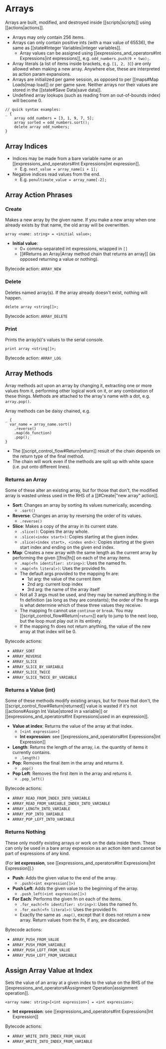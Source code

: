 # Arrays

Arrays are built, modified, and destroyed inside [[scripts|scripts]] using [[actions|actions]].

- Arrays may only contain 256 items.
- Arrays can only contain positive ints (with a max value of 65536), the same as [[state#Integer Variables|integer variables]].
    - Array values can be assigned using [[expressions_and_operators#Int Expressions|int expressions]], e.g. `odd_numbers.push(9 + two);`.
- Array literals (a list of items inside brackets, e.g. `[1, 2, 3]`) are only allowed when making a new array. Anywhere else, these are interpreted as action param expansions.
- Arrays are initialized per game session, as opposed to per [[maps#Map Loads|map load]] or per game save. Neither arrays nor their values are stored in the [[state#Save Data|save data]].
- Undefined array lookups (such as reading from an out-of-bounds index) will become 0.


```mgs
// quick syntax examples:
_ {
	array odd_numbers = [3, 1, 9, 7, 5];
	array sorted = odd_numbers.sort();
	delete array odd_numbers;
}
```

## Array Indices

- Indices may be made from a bare variable name or an [[expressions_and_operators#Int Expressions|int expression]].
	- E.g. `next_value = array_name[i + 1];`
- Negative indices read values from the end.
	- E.g. `penultimate_value = array_name[-2];`

## Array Action Phrases

### Create

Makes a new array by the given name. If you make a new array when one already exists by that name, the old array will be overwritten.

```
array <name: string> = <initial value>;
```

- **Initial value**:
	- 0+ comma-separated int expressions, wrapped in `[]`
	- [[#Returns an Array|Array method chain that returns an array]] (as opposed returning a value or nothing).

Bytecode action: `ARRAY_NEW`

### Delete

Deletes named array(s). If the array already doesn't exist, nothing will happen.

```
delete array <string[]>;
```

Bytecode action: `ARRAY_DELETE`

### Print

Prints the array(s)'s values to the serial console.

```
print array <string[]>;
```

Bytecode action: `ARRAY_LOG`

## Array Methods

Array methods act upon an array by changing it, extracting one or more values from it, performing other logical work on it, or any combination of these things. Methods are attached to the array's name with a dot, e.g. `array.pop()`.

Array methods can be daisy chained, e.g.

```mgs
_ {
  var_name = array_name.sort()
    .reverse()
    .map(do_function)
    .pop();
}
```

- The [[script_control_flow#Return|return]] result of the chain depends on the return type of the final method.
- The chain will work even if the methods are split up with white space (i.e. put onto different lines).

### Returns an Array

Some of these alter an existing array, but for those that don't, the modified array is wasted unless used in the RHS of a [[#Create|"new array" action]].

- **Sort**: Changes an array by sorting its values numerically, ascending.
	- `.sort()`
- **Reverse**: Changes an array by reversing the order of its values.
	- `.reverse()`
- **Slice**: Makes a copy of the array in its current state.
	-  `.slice()`: Copies the array whole.
    -  `.slice(<index start>)`: Copies starting at the given index.
    -  `.slice(<index start>, <index end>)`: Copies starting at the given start index and ending on the given end index.
- **Map**: Creates a new array with the same length as the current array by performing the given [[fns|fn]] on each of the array items.
	- `.map(<fn identifier: string>)`: Uses the named fn.
	- `.map(<fn literal>)`: Uses the provided fn.
    - The default args provided to the mapping fn are:
	    - 1st arg: the value of the current item
		- 2nd arg: current loop index
		- 3rd arg: the name of the array itself
	- Not all 3 args must be used, and they may be named anything in the fn definition (as long as they are constants); the order of the fn args is what determine which of these three values they receive.
    - The mapping fn cannot use `continue` or `break`. You may [[script_control_flow#Return|`return`]] early to jump to the next loop, but the loop must play out in its entirety.
    - If the mapping fn does not return anything, the value of the new array at that index will be 0.

Bytecode actions:

- `ARRAY_SORT`
- `ARRAY_REVERSE`
- `ARRAY_SLICE`
- `ARRAY_SLICE_BY_VARIABLE`
- `ARRAY_SLICE_TWICE`
- `ARRAY_SLICE_TWICE_BY_VARIABLE`

### Returns a Value (int)

Some of these methods modify existing arrays, but for those that don't, the [[script_control_flow#Return|returned]] value is wasted if it's not [[actions#Assign Int Value|stored in a variable]] or [[expressions_and_operators#Int Expressions|used in an expression]].

- **Value at index**: Returns the value of the array at that index.
	- `[<int expression>]`
	- **Int expression**: see [[expressions_and_operators#Int Expressions|Int Expression]]
- **Length**: Returns the length of the array, i.e. the quantity of items it currently contains.
	- `.length()`
- **Pop**: Removes the final item in the array and returns it.
	- `.pop()`
- **Pop Left**: Removes the first item in the array and returns it.
	- `.pop_left()`

Bytecode actions:

- `ARRAY_READ_FROM_INDEX_INTO_VARIABLE`
- `ARRAY_READ_FROM_VARIABLE_INDEX_INTO_VARIABLE`
- `ARRAY_LENGTH_INTO_VARIABLE`
- `ARRAY_POP_INTO_VARIABLE`
- `ARRAY_POP_LEFT_INTO_VARIABLE`

### Returns Nothing

These only modify existing arrays or work on the data inside them. These can only be used in a bare array expression as an action item and cannot be part of expressions of any kind.

(For **int expression**, see [[expressions_and_operators#Int Expressions|Int Expression]].)

- **Push**: Adds the given value to the end of the array.
	- `.push(<int expression[]>)`
- **Push Left**: Adds the given value to the beginning of the array.
	- `.push_left(<int expression[]>)`
- **For Each**: Performs the given fn on each of the items.
	- `.for_each(<fn identifier: string>)`: Uses the named fn.
	- `.for_each(<fn literal>)`: Uses the provided fn.
	- Exactly the same as `.map()`, except that it does not return a new array. Return values from the fn, if any, are discarded.

Bytecode actions:

- `ARRAY_PUSH_FROM_VALUE`
- `ARRAY_PUSH_FROM_VARIABLE`
- `ARRAY_PUSH_LEFT_FROM_VALUE`
- `ARRAY_PUSH_LEFT_FROM_VARIABLE`

## Assign Array Value at Index

Sets the value of an array at a given index to the value on the RHS of the [[expressions_and_operators#Assignment Operation|assignment operation]].

```
<array name: string>[<int expression>] = <int expression>;
```

- **Int expression**: see [[expressions_and_operators#Int Expressions|Int Expression]]

Bytecode actions:

- `ARRAY_WRITE_INTO_INDEX_FROM_VALUE`
- `ARRAY_WRITE_INTO_INDEX_FROM_VARIABLE`
